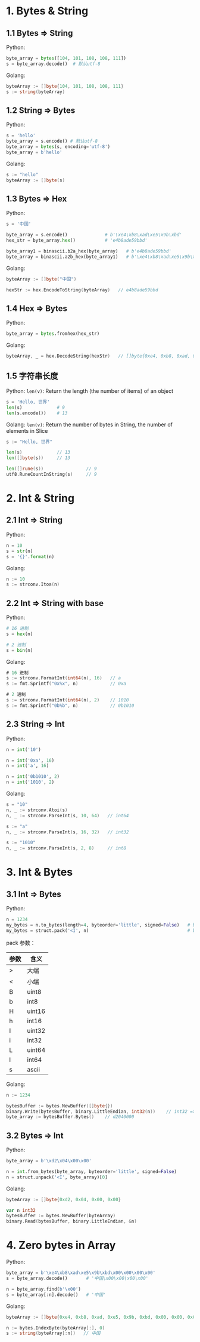 # 1. Bytes & String

## 1.1 Bytes => String

Python:

```python
byte_array = bytes([104, 101, 108, 108, 111])
s = byte_array.decode()  # 默认utf-8
```



Golang:

```go
byteArray := []byte{104, 101, 108, 108, 111}
s := string(byteArray)
```



## 1.2 String => Bytes

Python:

```python
s = 'hello'
byte_array = s.encode() # 默认utf-8
byte_array = bytes(s, encoding='utf-8')
byte_array = b'hello'
```



Golang:

```go
s := "hello"
byteArray := []byte(s)
```



## 1.3 Bytes => Hex

Python:

```python
s = '中国'

byte_array = s.encode()              # b'\xe4\xb8\xad\xe5\x9b\xbd'
hex_str = byte_array.hex()           # 'e4b8ade59bbd'

byte_array1 = binascii.b2a_hex(byte_array)   # b'e4b8ade59bbd'
byte_array = binascii.a2b_hex(byte_array1)   # b'\xe4\xb8\xad\xe5\x9b\xbd'
```



Golang:

```go
byteArray := []byte("中国")

hexStr := hex.EncodeToString(byteArray)   // e4b8ade59bbd
```



## 1.4 Hex => Bytes

Python:

```python
byte_array = bytes.fromhex(hex_str)
```



Golang:

```go
byteArray, _ = hex.DecodeString(hexStr)   // []byte{0xe4, 0xb8, 0xad, 0xe5, 0x9b, 0xbd}
```



## 1.5 字符串长度

Python: `len(v)`: Return the length (the number of items) of an object

```python
s = 'Hello, 世界'
len(s)             # 9
len(s.encode())    # 13
```



Golang: `len(v)`: Return the number of bytes in String, the number of elements in Slice

```go   
s := "Hello, 世界"

len(s)             // 13
len([]byte(s))     // 13

len([]rune(s))                // 9
utf8.RuneCountInString(s)     // 9
```



# 2. Int & String

## 2.1 Int => String

Python:

```python
n = 10
s = str(n)
s = '{}'.format(n)
```



Golang:

```go
n := 10
s := strconv.Itoa(n)
```



## 2.2 Int => String with base

Python:

```python
# 16 进制
s = hex(n)

# 2 进制
s = bin(n)
```



Golang:

```go
# 16 进制
s := strconv.FormatInt(int64(n), 16)   // a
s := fmt.Sprintf("0x%x", n)            // 0xa

# 2 进制
s := strconv.FormatInt(int64(n), 2)    // 1010
s := fmt.Sprintf("0b%b", n)            // 0b1010
```



## 2.3 String => Int

Python:

```python
n = int('10')

n = int('0xa', 16)
n = int('a', 16)

n = int('0b1010', 2)
n = int('1010', 2)
```



Golang:

```go
s = "10"
n, _ := strconv.Atoi(s)
n, _ := strconv.ParseInt(s, 10, 64)   // int64

s := "a"
n, _ := strconv.ParseInt(s, 16, 32)   // int32

s := "1010"
n, _ := strconv.ParseInt(s, 2, 8)     // int8
```



# 3. Int & Bytes

## 3.1 Int => Bytes

Python:

```python
n = 1234
my_bytes = n.to_bytes(length=4, byteorder='little', signed=False)   # b'\xd2\x04\x00\x00'
my_bytes = struct.pack('<I', n)                                     # b'\xd2\x04\x00\x00'
```

pack 参数：

| 参数 | 含义   |
| ---- | ------ |
| >    | 大端   |
| <    | 小端   |
| B    | uint8  |
| b    | int8   |
| H    | uint16 |
| h    | int16  |
| I    | uint32 |
| i    | int32  |
| L    | uint64 |
| l    | int64  |
| s    | ascii  |



Golang:

```go
n := 1234

bytesBuffer := bytes.NewBuffer([]byte{})
binary.Write(bytesBuffer, binary.LittleEndian, int32(n))    // int32 => length=4
byte_array := bytesBuffer.Bytes()    // d2040000
```



## 3.2 Bytes => Int

Python:

```python
byte_array = b'\xd2\x04\x00\x00'

n = int.from_bytes(byte_array, byteorder='little', signed=False)
n = struct.unpack('<I', byte_array)[0]
```



Golang:

```go
byteArray := []byte{0xd2, 0x04, 0x00, 0x00}

var n int32
bytesBuffer := bytes.NewBuffer(byteArray)
binary.Read(bytesBuffer, binary.LittleEndian, &n)
```



# 4. Zero bytes in Array

Python:

```python
byte_array = b'\xe4\xb8\xad\xe5\x9b\xbd\x00\x00\x00\x00'
s = byte_array.decode()       # '中国\x00\x00\x00\x00'

n = byte_array.find(b'\x00')
s = byte_array[:n].decode()   # '中国'
```



Golang:

```go
byteArray := []byte{0xe4, 0xb8, 0xad, 0xe5, 0x9b, 0xbd, 0x00, 0x00, 0x00, 0x00}

n := bytes.IndexByte(byteArray[:], 0)
s := string(byteArray[:n])   // 中国
```

